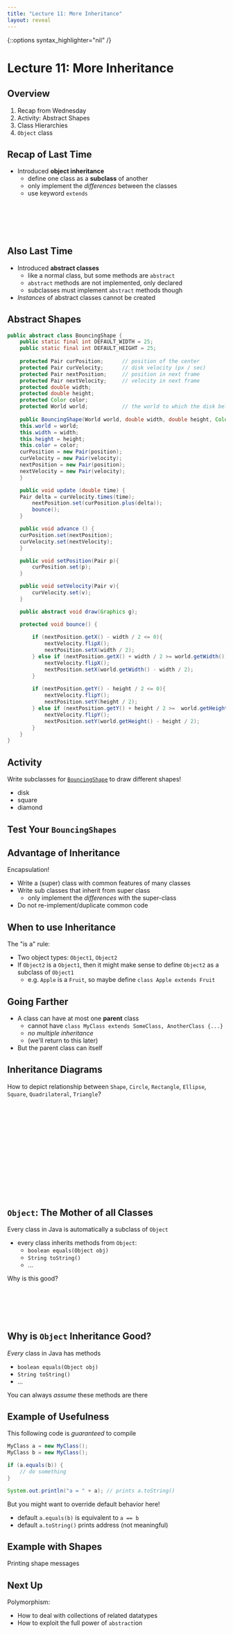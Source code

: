 ```yaml
---
title: "Lecture 11: More Inheritance"
layout: reveal
---
```

{::options syntax_highlighter="nil" /}

# Lecture 11: More Inheritance

## Overview

1. Recap from Wednesday
2. Activity: Abstract Shapes
3. Class Hierarchies
4. `Object` class

## Recap of Last Time

- Introduced **object inheritance**
    + define one class as a **subclass** of another
	+ only implement the *differences* between the classes
	+ use keyword `extends`

<div style="margin-bottom: 8em"></div>

## Also Last Time

- Introduced **abstract classes**
    + like a normal class, but some methods are `abstract`
	+ `abstract` methods are not implemented, only declared
	+ subclasses must implement `abstract` methods though
- *Instances* of abstract classes cannot be created
	
## Abstract Shapes

```java
public abstract class BouncingShape {
    public static final int DEFAULT_WIDTH = 25;
    public static final int DEFAULT_HEIGHT = 25;    
    
    protected Pair curPosition;      // position of the center
    protected Pair curVelocity;      // disk velocity (px / sec)
    protected Pair nextPosition;     // position in next frame
    protected Pair nextVelocity;     // velocity in next frame    
    protected double width;
    protected double height;
    protected Color color;
    protected World world;           // the world to which the disk belongs
    
    public BouncingShape(World world, double width, double height, Color color, Pair position, Pair velocity) {
	this.world = world;
	this.width = width;
	this.height = height;
	this.color = color;
	curPosition = new Pair(position);
	curVelocity = new Pair(velocity);
	nextPosition = new Pair(position);
	nextVelocity = new Pair(velocity);
    }

    public void update (double time) {
	Pair delta = curVelocity.times(time);
        nextPosition.set(curPosition.plus(delta));
        bounce();
    }

    public void advance () {
	curPosition.set(nextPosition);
	curVelocity.set(nextVelocity);
    }

    public void setPosition(Pair p){
        curPosition.set(p);
    }

    public void setVelocity(Pair v){
        curVelocity.set(v);
    }

    public abstract void draw(Graphics g);

    protected void bounce() {
	
        if (nextPosition.getX() - width / 2 <= 0){
            nextVelocity.flipX();
            nextPosition.setX(width / 2);
        } else if (nextPosition.getX() + width / 2 >= world.getWidth()){
            nextVelocity.flipX();
            nextPosition.setX(world.getWidth() - width / 2);
        }
	
        if (nextPosition.getY() - height / 2 <= 0){
            nextVelocity.flipY();
            nextPosition.setY(height / 2);
        } else if (nextPosition.getY() + height / 2 >=  world.getHeight()) {
            nextVelocity.flipY();
            nextPosition.setY(world.getHeight() - height / 2);
        }
    }
}
```


## Activity

Write subclasses for [`BouncingShape`](/assets/java/abstract-bouncing-shapes/BouncingShape.java) to draw different shapes!

- disk
- square
- diamond

## Test Your `BouncingShapes`

## Advantage of Inheritance

Encapsulation!

- Write a (super) class with common features of many classes
- Write sub classes that inherit from super class
    + only implement the *differences* with the super-class
- Do not re-implement/duplicate common code
	
## When to use Inheritance

The "is a" rule:

- Two object types: `Object1`, `Object2`
- If `Object2` is a `Object1`, then it might make sense to define `Object2` as a subclass of `Object1`
    + e.g. `Apple` is a `Fruit`, so maybe define `class Apple extends Fruit`
	
## Going Farther

- A class can have at most one **parent** class
    + cannot have `class MyClass extends SomeClass, AnotherClass {...}`
	+ *no multiple inheritance*
	+ (we'll return to this later)
- But the parent class can itself 

## Inheritance Diagrams

How to depict relationship between `Shape`, `Circle`, `Rectangle`, `Ellipse`, `Square`, `Quadrilateral`, `Triangle`?

<div style="margin-bottom: 18em"></div>

## `Object`: The Mother of all Classes

Every class in Java is automatically a subclass of `Object`

- every class inherits methods from `Object`:
    + `boolean equals(Object obj)`
	+ `String toString()`
	+ ...
	
Why is this good?

<div style="margin-bottom: 8em"></div>

## Why is `Object` Inheritance Good?

*Every* class in Java has methods

-  `boolean equals(Object obj)`
-  `String toString()`
-  ...

You can always *assume* these methods are there

## Example of Usefulness

This following code is *guaranteed* to compile

```java
MyClass a = new MyClass();
MyClass b = new MyClass();

if (a.equals(b)) {
    // do something
}

System.out.println("a = " + a); // prints a.toString()
```

But you might want to override default behavior here!

- default `a.equals(b)` is equivalent to `a == b`
- default `a.toString()` prints address (not meaningful)

## Example with Shapes

Printing shape messages

## Next Up

Polymorphism:

- How to deal with collections of related datatypes
- How to exploit the full power of `abstract`ion 








